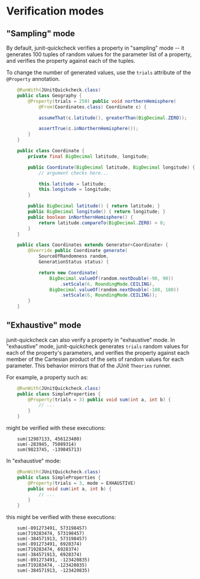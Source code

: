 # Verification modes

## "Sampling" mode

By default, junit-quickcheck verifies a property in "sampling" mode --
it generates 100 tuples of random values for the parameter list of a property,
and verifies the property against each of the tuples.

To change the number of generated values, use the `trials` attribute of the
`@Property` annotation.

```java
    @RunWith(JUnitQuickcheck.class)
    public class Geography {
        @Property(trials = 250) public void northernHemisphere(
            @From(Coordinates.class) Coordinate c) {

            assumeThat(c.latitude(), greaterThan(BigDecimal.ZERO));

            assertTrue(c.inNorthernHemisphere());
        }
    }

    public class Coordinate {
        private final BigDecimal latitude, longitude;

        public Coordinate(BigDecimal latitude, BigDecimal longitude) {
            // argument checks here...

            this.latitude = latitude;
            this.longitude = longitude;
        }

        public BigDecimal latitude() { return latitude; }
        public BigDecimal longitude() { return longitude; }
        public boolean inNorthernHemisphere() {
            return latitude.compareTo(BigDecimal.ZERO) > 0;
        }
    }

    public class Coordinates extends Generator<Coordinate> {
        @Override public Coordinate generate(
            SourceOfRandomness random,
            GenerationStatus status) {

            return new Coordinate(
                BigDecimal.valueOf(random.nextDouble(-90, 90))
                    .setScale(6, RoundingMode.CEILING),
                BigDecimal.valueOf(random.nextDouble(-180, 180))
                    .setScale(6, RoundingMode.CEILING));
        }
    }
```

## "Exhaustive" mode

junit-quickcheck can also verify a property in "exhaustive" mode.
In "exhaustive" mode, junit-quickcheck generates `trials` random values for
each of the property's parameters, and verifies the property against each
member of the Cartesian product of the sets of random values for each
parameter. This behavior mirrors that of the JUnit `Theories` runner.

For example, a property such as:

```java
    @RunWith(JUnitQuickcheck.class)
    public class SimpleProperties {
        @Property(trials = 3) public void sum(int a, int b) {
            // ...
        }
    }
```

might be verified with these executions:

```
    sum(12987133, 456123400)
    sum(-283945, 75089314)
    sum(9823745, -139845713)
```

In "exhaustive" mode:

```java
    @RunWith(JUnitQuickcheck.class)
    public class SimpleProperties {
        @Property(trials = 3, mode = EXHAUSTIVE)
        public void sum(int a, int b) {
            // ...
        }
    }
```

this might be verified with these executions:

```
    sum(-891273491, 573198457)
    sum(719283474, 573198457)
    sum(-384571913, 573198457)
    sum(-891273491, 6928374)
    sum(719283474, 6928374)
    sum(-384571913, 6928374)
    sum(-891273491, -123420835)
    sum(719283474, -123420835)
    sum(-384571913, -123420835)
```
